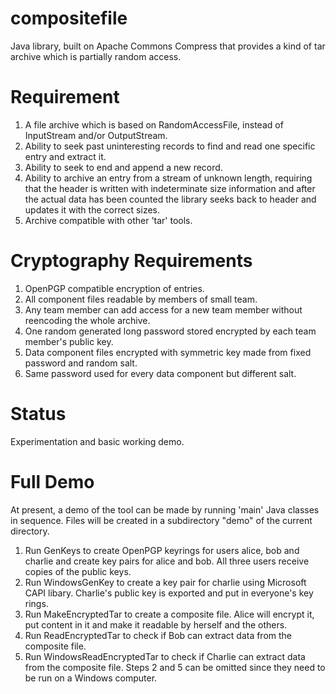 # compositefile
Java library, built on Apache Commons Compress that provides a kind of tar archive which is partially random access.
# Requirement
1. A file archive which is based on RandomAccessFile, instead of InputStream and/or OutputStream.
2. Ability to seek past uninteresting records to find and read one specific entry and extract it.
3. Ability to seek to end and append a new record.
4. Ability to archive an entry from a stream of unknown length, requiring that the header is written with indeterminate size information and after the actual data has been counted the library seeks back to header and updates it with the correct sizes.
5. Archive compatible with other 'tar' tools.
# Cryptography Requirements
1. OpenPGP compatible encryption of entries.
2. All component files readable by members of small team.
3. Any team member can add access for a new team member without reencoding the whole archive.
4. One random generated long password stored encrypted by each team member's public key.
5. Data component files encrypted with symmetric key made from fixed password and random salt.
6. Same password used for every data component but different salt.
# Status
Experimentation and basic working demo.
# Full Demo
At present, a demo of the tool can be made by running 'main' Java classes in sequence.  Files will be created in a subdirectory "demo" of the current directory.
1. Run GenKeys to create OpenPGP keyrings for users alice, bob and charlie and create key pairs for alice and bob. All three users receive copies of the public keys.
2. Run WindowsGenKey to create a key pair for charlie using Microsoft CAPI libary. Charlie's public key is exported and put in everyone's key rings.
3. Run MakeEncryptedTar to create a composite file. Alice will encrypt it, put content in it and make it readable by herself and the others.
4. Run ReadEncryptedTar to check if Bob can extract data from the composite file.
5. Run WindowsReadEncryptedTar to check if Charlie can extract data from the composite file.
Steps 2 and 5 can be omitted since they need to be run on a Windows computer.
